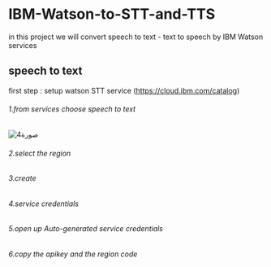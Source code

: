 # IBM-Watson-to-STT-and-TTS
in this project we will convert speech to text - text to speech by IBM Watson services
## speech to text
first step : setup watson STT service (https://cloud.ibm.com/catalog)
###### 1.from services choose speech to text 

![صورة4](https://user-images.githubusercontent.com/61877121/126085649-049c7234-0eba-4492-b600-c5fdb4e09370.png)

###### 2.select the region 
###### 3.create 
###### 4.service credentials
###### 5.open up Auto-generated service credentials 
###### 6.copy the apikey and the region code 


